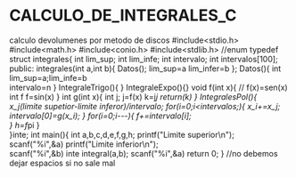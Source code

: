 # CALCULO_DE_INTEGRALES_C
calculo devolumenes por metodo de discos
#include<stdio.h>
#include<math.h>
#include<conio.h>
#include<stdlib.h>
//enum 
typedef struct integrales{
	int lim_sup;
	int lim_infe;
	int intervalo;
	int intervalos[100];
	public:
		integrales(int a,int b){
			Datos();
            lim_sup=a
            lim_infer=b
		};
	Datos(){
		int lim_sup=a;lim_infe=b	
		intervalo=n
	}
	IntegraleTrigo(){
	}
	IntegraleExpo(){}
	void f(int x){
		// f(x)=sen(x)
		int f
		f=sin(x)
	}
	int g(int x){
		int j;
		j=f(x)
		k=j*j
		return(k)
	}
	IntegralesPol(){
        x_j(limite supetior-limite inferor)/intervalo;
		for(i=0;i<intervalos;){
			x_i+=x_j;
			intervalo[0]=g(x_i);
		}
		for(i=0;i---){
			f+=intervalo[i];	
		}
		h=f*pi
	}	
}inte;
int main(){
	int a,b,c,d,e,f,g,h;
	printf("Limite superior\n");
	scanf("%i",&a)
	printf("Limite inferior\n");	
	scanf("%i",&b)
	inte integral(a,b);
	scanf("%i",&a)
	return 0;
}
//no debemos dejar espacios si no sale mal



